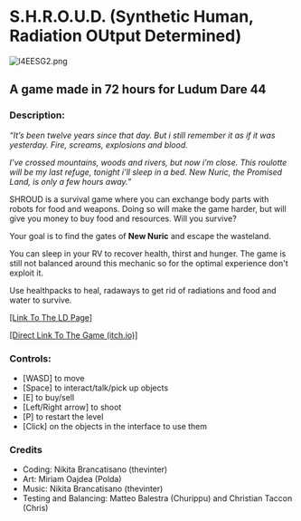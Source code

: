 # S.H.R.O.U.D. (Synthetic Human, Radiation OUtput Determined)
  
![l4EESG2.png](https://static.jam.vg/raw/870/f1/z/23726.png)


## A game made in 72 hours for Ludum Dare 44
### Description:
_“It’s been twelve years since that day. But i still remember it as if it was yesterday. Fire, screams, explosions and blood._

_I’ve crossed mountains, woods and rivers, but now i’m close. This roulotte will be my last refuge, tonight i’ll sleep in a bed. New Nuric, the Promised Land, is only a few hours away.”_

SHROUD is a survival game where you can exchange body parts with robots for food and weapons. Doing so will make the game harder, but will give you money to buy food and resources. Will you survive?

Your goal is to find the gates of **New Nuric** and escape the wasteland.

You can sleep in your RV to recover health, thirst and hunger. The game is still not balanced around this mechanic so for the optimal experience don't exploit it.

Use healthpacks to heal, radaways to get rid of radiations and food and water to survive.

[[Link To The LD Page]](https://ldjam.com/events/ludum-dare/44/shroud-synthetic-human-radiation-output-determined)

[[Direct Link To The Game (itch.io)]](https://thevinter.itch.io/shroud])

### Controls:
- [WASD] to move
- [Space] to interact/talk/pick up objects
- [E] to buy/sell
- [Left/Right arrow] to shoot
- [P] to restart the level
- [Click] on the objects in the interface to use them

### Credits
-   Coding: Nikita Brancatisano (thevinter)
-   Art: Miriam Oajdea (Polda)
-   Music: Nikita Brancatisano (thevinter)
-   Testing and Balancing: Matteo Balestra (Churippu) and Christian Taccon (Chris)
